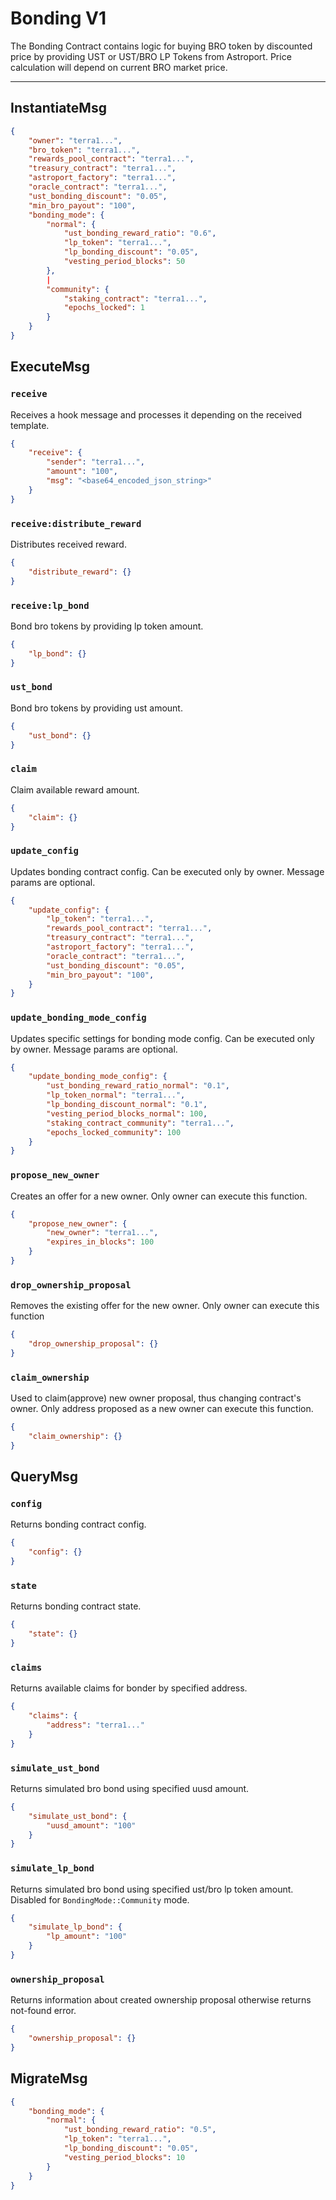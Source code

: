 # Bonding V1

The Bonding Contract contains logic for buying BRO token by discounted price by providing UST or UST/BRO LP Tokens from Astroport.
Price calculation will depend on current BRO market price.

---

## InstantiateMsg

```json
{
    "owner": "terra1...",
    "bro_token": "terra1...",
    "rewards_pool_contract": "terra1...",
    "treasury_contract": "terra1...",
    "astroport_factory": "terra1...",
    "oracle_contract": "terra1...",
    "ust_bonding_discount": "0.05",
    "min_bro_payout": "100",
    "bonding_mode": {
        "normal": {
            "ust_bonding_reward_ratio": "0.6",
            "lp_token": "terra1...",
            "lp_bonding_discount": "0.05",
            "vesting_period_blocks": 50
        },
        |
        "community": {
            "staking_contract": "terra1...",
            "epochs_locked": 1
        }
    }
}
```

## ExecuteMsg

### `receive`

Receives a hook message and processes it depending on the received template.

```json
{
    "receive": {
        "sender": "terra1...",
        "amount": "100",
        "msg": "<base64_encoded_json_string>"
    }
}
```

### `receive:distribute_reward`

Distributes received reward.

```json
{
    "distribute_reward": {}
}
```

### `receive:lp_bond`

Bond bro tokens by providing lp token amount.

```json
{
    "lp_bond": {}
}
```

### `ust_bond`

Bond bro tokens by providing ust amount.

```json
{
    "ust_bond": {}
}
```

### `claim`

Claim available reward amount.

```json
{
    "claim": {}
}
```

### `update_config`

Updates bonding contract config. Can be executed only by owner.
Message params are optional.

```json
{
    "update_config": {
        "lp_token": "terra1...",
        "rewards_pool_contract": "terra1...",
        "treasury_contract": "terra1...",
        "astroport_factory": "terra1...",
        "oracle_contract": "terra1...",
        "ust_bonding_discount": "0.05",
        "min_bro_payout": "100",
    }
}
```

### `update_bonding_mode_config`
Updates specific settings for bonding mode config. Can be executed only by owner.
Message params are optional.

```json
{
    "update_bonding_mode_config": {
        "ust_bonding_reward_ratio_normal": "0.1",
        "lp_token_normal": "terra1...",
        "lp_bonding_discount_normal": "0.1",
        "vesting_period_blocks_normal": 100,
        "staking_contract_community": "terra1...",
        "epochs_locked_community": 100
    }
}
```

### `propose_new_owner`

Creates an offer for a new owner. Only owner can execute this function.

```json
{
    "propose_new_owner": {
        "new_owner": "terra1...",
        "expires_in_blocks": 100
    }
}
```

### `drop_ownership_proposal`

Removes the existing offer for the new owner. Only owner can execute this function

```json
{
    "drop_ownership_proposal": {}
}
```

### `claim_ownership`

Used to claim(approve) new owner proposal, thus changing contract's owner.
Only address proposed as a new owner can execute this function.

```json
{
    "claim_ownership": {}
}
```

## QueryMsg

### `config`

Returns bonding contract config.

```json
{
    "config": {}
}
```

### `state`

Returns bonding contract state.

```json
{
    "state": {}
}
```

### `claims`

Returns available claims for bonder by specified address.

```json
{
    "claims": {
        "address": "terra1..."
    }
}
```

### `simulate_ust_bond`

Returns simulated bro bond using specified uusd amount.

```json
{
    "simulate_ust_bond": {
        "uusd_amount": "100"
    }
}
```

### `simulate_lp_bond`

Returns simulated bro bond using specified ust/bro lp token amount.
Disabled for `BondingMode::Community` mode.

```json
{
    "simulate_lp_bond": {
        "lp_amount": "100"
    }
}
```

### `ownership_proposal`

Returns information about created ownership proposal otherwise returns not-found error.

```json
{
    "ownership_proposal": {}
}
```

## MigrateMsg

```json
{
    "bonding_mode": {
        "normal": {
            "ust_bonding_reward_ratio": "0.5",
            "lp_token": "terra1...",
            "lp_bonding_discount": "0.05",
            "vesting_period_blocks": 10
        }
    }
}
```
